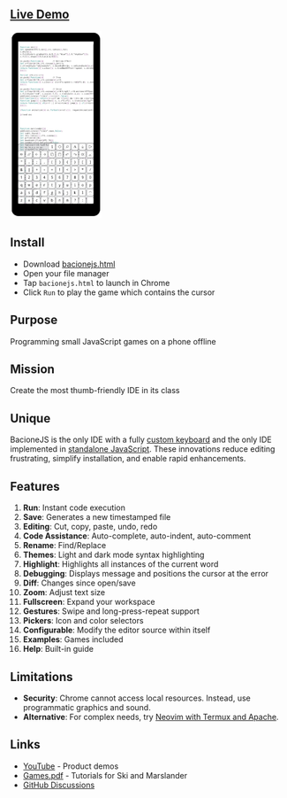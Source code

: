 ## [Live Demo](https://bacionejs.github.io/editor/bacionejs.html)
<a href="//bacionejs.github.io/editor/bacionejs.html" target="_blank">
    <img src="README.jpg" width="33%" />
</a>

## Install
- Download [bacionejs.html](https://raw.githubusercontent.com/bacionejs/editor/main/bacionejs.html)
- Open your file manager
- Tap `bacionejs.html` to launch in Chrome
- Click `Run` to play the game which contains the cursor

## Purpose
Programming small JavaScript games on a phone offline

## Mission
Create the most thumb-friendly IDE in its class

## Unique
BacioneJS is the only IDE with a fully [custom keyboard](//github.com/search?q=ide+%22custom+keyboard%22&type=repositories) and the only IDE implemented in [standalone JavaScript](//github.com/search?q=standalone+javascript+ide+language%3Ahtml&type=repositories). These innovations reduce editing frustrating, simplify installation, and enable rapid enhancements.


## Features
1. **Run**: Instant code execution  
1. **Save**: Generates a new timestamped file  
1. **Editing**: Cut, copy, paste, undo, redo  
1. **Code Assistance**: Auto-complete, auto-indent, auto-comment  
1. **Rename**: Find/Replace
1. **Themes**: Light and dark mode syntax highlighting  
1. **Highlight**: Highlights all instances of the current word  
1. **Debugging**: Displays message and positions the cursor at the error  
1. **Diff**: Changes since open/save  
1. **Zoom**: Adjust text size  
1. **Fullscreen**: Expand your workspace  
1. **Gestures**: Swipe and long-press-repeat support  
1. **Pickers**: Icon and color selectors  
1. **Configurable**: Modify the editor source within itself  
1. **Examples**: Games included
1. **Help**: Built-in guide
   
## Limitations
- **Security**: Chrome cannot access local resources. Instead, use programmatic graphics and sound.
- **Alternative**: For complex needs, try [Neovim with Termux and Apache](https://github.com/bacionejs/termux).

## Links
- [YouTube](http://www.youtube.com/@bacionejs) - Product demos
- [Games.pdf](Games.pdf) - Tutorials for Ski and Marslander
- [GitHub Discussions](https://github.com/bacionejs/editor/discussions)
